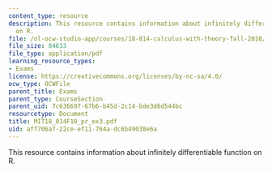 ```yaml
---
content_type: resource
description: This resource contains information about infinitely differentiable function
  on R.
file: /ol-ocw-studio-app/courses/18-014-calculus-with-theory-fall-2010/aff706a722ceef11764adc6b49038e6a_MIT18_014F10_pr_ex3.pdf
file_size: 84633
file_type: application/pdf
learning_resource_types:
- Exams
license: https://creativecommons.org/licenses/by-nc-sa/4.0/
ocw_type: OCWFile
parent_title: Exams
parent_type: CourseSection
parent_uid: 7c636697-67b6-b45d-2c14-bde3d6d544bc
resourcetype: Document
title: MIT18_014F10_pr_ex3.pdf
uid: aff706a7-22ce-ef11-764a-dc6b49038e6a
---
```

This resource contains information about infinitely differentiable function on R.